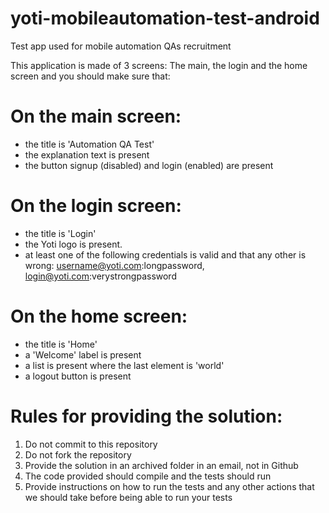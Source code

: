 # yoti-mobileautomation-test-android
Test app used for mobile automation QAs recruitment

This application is made of 3 screens: The main, the login and the home screen and you should make sure that:

# On the main screen:
   - the title is 'Automation QA Test'
   - the explanation text is present
   - the button signup (disabled) and login (enabled) are present

# On the login screen:
   - the title is 'Login'
   - the Yoti logo is present.
   - at least one of the following credentials is valid and that any other is wrong: username@yoti.com:longpassword, login@yoti.com:verystrongpassword

# On the home screen:
   - the title is 'Home'
   - a 'Welcome' label is present
   - a list is present where the last element is 'world'
   - a logout button is present

# Rules for providing the solution:
1. Do not commit to this repository
2. Do not fork the repository
3. Provide the solution in an archived folder in an email, not in Github
4. The code provided should compile and the tests should run
5. Provide instructions on how to run the tests and any other actions that we should take before being able to run your tests
